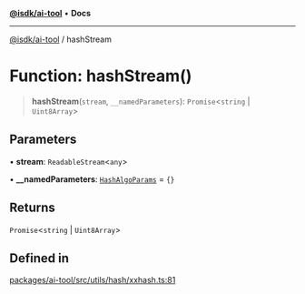 [**@isdk/ai-tool**](../README.md) • **Docs**

***

[@isdk/ai-tool](../globals.md) / hashStream

# Function: hashStream()

> **hashStream**(`stream`, `__namedParameters`): `Promise`\<`string` \| `Uint8Array`\>

## Parameters

• **stream**: `ReadableStream`\<`any`\>

• **\_\_namedParameters**: [`HashAlgoParams`](../interfaces/HashAlgoParams.md) = `{}`

## Returns

`Promise`\<`string` \| `Uint8Array`\>

## Defined in

[packages/ai-tool/src/utils/hash/xxhash.ts:81](https://github.com/isdk/ai-tool.js/blob/e324043799402aa2caa41711a9168487ab85c166/src/utils/hash/xxhash.ts#L81)
